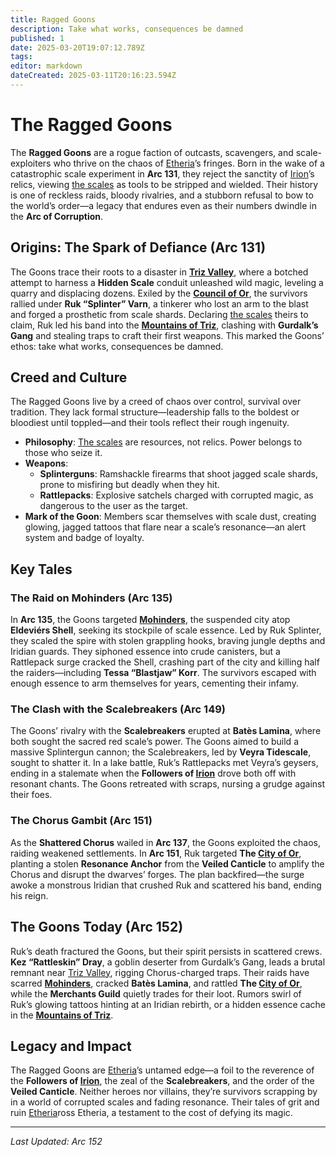 ```yaml
---
title: Ragged Goons
description: Take what works, consequences be damned
published: 1
date: 2025-03-20T19:07:12.789Z
tags: 
editor: markdown
dateCreated: 2025-03-11T20:16:23.594Z
---
```


# The Ragged Goons

The **Ragged Goons** are a rogue faction of outcasts, scavengers, and scale-exploiters who thrive on the chaos of [Etheria](/etheria)’s fringes. Born in the wake of a catastrophic scale experiment in **Arc 131**, they reject the sanctity of [Irion](/being/[deity](/structure/mechanic/deity)/irion)’s relics, viewing [the scales](/location/landmark/scale/the-scales) as tools to be stripped and wielded. Their history is one of reckless raids, bloody rivalries, and a stubborn refusal to bow to the world’s order—a legacy that endures even as their numbers dwindle in the **Arc of Corruption**.

## Origins: The Spark of Defiance (Arc 131)

The Goons trace their roots to a disaster in **[Triz Valley](/location/settlement/city/triz-valley)**, where a botched attempt to harness a **Hidden Scale** conduit unleashed wild magic, leveling a quarry and displacing dozens. Exiled by the **[Council of Or](/location/settlement/city/or/council-of-or)**, the survivors rallied under **Ruk “Splinter” Varn**, a tinkerer who lost an arm to the blast and forged a prosthetic from scale shards. Declaring [the scales](/location/landmark/scale/the-scales) theirs to claim, Ruk led his band into the **[Mountains of Triz](/location/landmark/mountains-of-triz)**, clashing with **Gurdalk’s Gang** and stealing traps to craft their first weapons. This marked the Goons’ ethos: take what works, consequences be damned.

## Creed and Culture

The Ragged Goons live by a creed of chaos over control, survival over tradition. They lack formal structure—leadership falls to the boldest or bloodiest until toppled—and their tools reflect their rough ingenuity.

- **Philosophy**: [The scales](/location/landmark/scale/the-scales) are resources, not relics. Power belongs to those who seize it.
- **Weapons**: 
  - **Splinterguns**: Ramshackle firearms that shoot jagged scale shards, prone to misfiring but deadly when they hit.
  - **Rattlepacks**: Explosive satchels charged with corrupted magic, as dangerous to the user as the target.
- **Mark of the Goon**: Members scar themselves with scale dust, creating glowing, jagged tattoos that flare near a scale’s resonance—an alert system and badge of loyalty.

## Key Tales

### The Raid on Mohinders (Arc 135)

In **Arc 135**, the Goons targeted **[Mohinders](/location/settlement/city/mohinders)**, the suspended city atop **Eldeviérs Shell**, seeking its stockpile of scale essence. Led by Ruk Splinter, they scaled the spire with stolen grappling hooks, braving jungle depths and Iridian guards. They siphoned essence into crude canisters, but a Rattlepack surge cracked the Shell, crashing part of the city and killing half the raiders—including **Tessa “Blastjaw” Korr**. The survivors escaped with enough essence to arm themselves for years, cementing their infamy.

### The Clash with the Scalebreakers (Arc 149)

The Goons’ rivalry with the **Scalebreakers** erupted at **Batès Lamina**, where both sought the sacred red scale’s power. The Goons aimed to build a massive Splintergun cannon; the Scalebreakers, led by **Veyra Tidescale**, sought to shatter it. In a lake battle, Ruk’s Rattlepacks met Veyra’s geysers, ending in a stalemate when the **Followers of [Irion](/being/deity/irion)** drove both off with resonant chants. The Goons retreated with scraps, nursing a grudge against their foes.

### The Chorus Gambit (Arc 151)

As the **Shattered Chorus** wailed in **Arc 137**, the Goons exploited the chaos, raiding weakened settlements. In **Arc 151**, Ruk targeted **The [City of Or](/location/settlement/city/city-of-or)**, planting a stolen **Resonance Anchor** from the **Veiled Canticle** to amplify the Chorus and disrupt the dwarves’ forges. The plan backfired—the surge awoke a monstrous Iridian that crushed Ruk and scattered his band, ending his reign.

## The Goons Today (Arc 152)

Ruk’s death fractured the Goons, but their spirit persists in scattered crews. **Kez “Rattleskin” Dray**, a goblin deserter from Gurdalk’s Gang, leads a brutal remnant near [Triz Valley](/location/settlement/city/triz-valley), rigging Chorus-charged traps. Their raids have scarred **[Mohinders](/location/settlement/city/mohinders)**, cracked **Batès Lamina**, and rattled **The [City of Or](/location/settlement/city/city-of-or)**, while the **Merchants Guild** quietly trades for their loot. Rumors swirl of Ruk’s glowing tattoos hinting at an Iridian rebirth, or a hidden essence cache in the **[Mountains of Triz](/location/landmark/mountains-of-triz)**.

## Legacy and Impact

The Ragged Goons are [Etheria](/etheria)’s untamed edge—a foil to the reverence of the **Followers of [Irion](/being/[deity](/structure/mechanic/deity)/irion)**, the zeal of the **Scalebreakers**, and the order of the **Veiled Canticle**. Neither heroes nor villains, they’re survivors scrapping by in a world of corrupted scales and fading resonance. Their tales of grit and ruin [Etheria](/etheria)ross Etheria, a testament to the cost of defying its magic.

---

*Last Updated: Arc 152*
